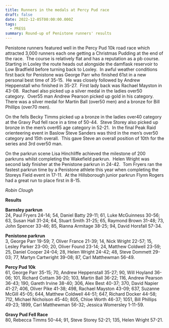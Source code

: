 ```yaml
---
title: Runners in the medals at Percy Pud race
draft: false
date: 2022-12-05T00:00:00.000Z
tags:
  - PRESS
summary: Round-up of Penistone runners' results
---
```

Penistone runners featured well in the Percy Pud 10k road race which attracted 3,000 runners each one getting a Christmas Pudding at the end of the race.  The course is relatively flat and has a reputation as a pb course.  Starting in Loxley the route heads out alongside the damflask reservoir to Low Bradfield before turning back to Loxley.  In awful weather conditions first back for Penistone was George Parr who finished 61st in a new personal best time of 35-15.  He was closely followed by Andrew Heppenstall who finished in 35-27.  First lady back was Rachael Mayston in 43-08.  Rachael also picked up a silver medal in the ladies over50 category.  Over55 man Andrew Pearson picked up gold in his category.  There was a silver medal for Martin Ball (over50 men) and a bronze for Bill Phillips (over70 men).

On the fells Becky Timms picked up a bronze in the ladies over40 category at the Gravy Pud fell race in a time of 50-44.  Steve Storey also picked up bronze in the men’s over65 age category in 52-21.  In the final Peak Raid orienteering event in Baslow Steve Sanders was third in the men’s over50 category and 15th overall.  This gave Steve an overall position of 10th for the series and 3rd over50 man.

On the parkrun scene Lisa Hinchliffe achieved the milestone of 200 parkruns whilst completing the Wakefield parkrun.  Helen Wright was second lady finisher at the Penistone parkrun in 24-42.  Tom Fryers ran the fastest parkrun time by a Penistone athlete this year when completing the Storeys Field event in 17-11.  At the Hillsborough junior parkrun Flynn Rogers had a great run to place first in 8-15. 

*Robin Clough*

**Results**

**Barnsley parkrun**\
24, Paul Fryers 24-14; 54, Daniel Batty 29-11; 61, Luke McGuinness 30-56; 63, Susan Hall 31-24; 64, Stuart Smith 31-25; 65, Raymond Brown 31-48; 73, John Spencer 33-46; 85, Rianna Armitage 38-25; 94, David Horsfall 57-34.

**Penistone parkrun**\
3, George Parr 19-59; 7, Oliver France 21-39; 14, Nick Wright 22-57; 15, Lesley Parker 23-00; 20, Oliver Found 23-14; 24, Matthew Coldwell 23-59; 25, Daniel Cooper 24-04; 28, Helen Wright 24-42; 48, Steve Dommett 29-03; 77, Martyn Cartwright 39-08; 87, Carl Matthewman 56-49.

**Percy Pud 10k**\
61, George Parr 35-15; 70, Andrew Heppenstall 35-27; 90, Will Hoyland 36-06; 101, Richard Cottam 36-20; 103, Martin Ball 36-22; 116, Andrew Pearson 36-43; 190, Gareth Irvine 38-40; 306, Alex Best 40-37; 370, David Napier 41-27; 406, Oliver Pike 41-38; 498, Rachael Mayston 43-09; 637, Suzanne McGill 45-05; 644, Matthew Coldwell 44-51; 647, Richard Docker 44-58; 712, Michael Nicholson 45-40; 805, Chloe Worth 46-37; 1051, Bill Phillips 49-23; 1899, Carl Matthewman 56-32; Jessica Womersley 1-11-59.

**Gravy Pud Fell Race**\
80, Rebecca Timms 50-44; 91, Steve Storey 52-21; 135, Helen Wright 57-21.